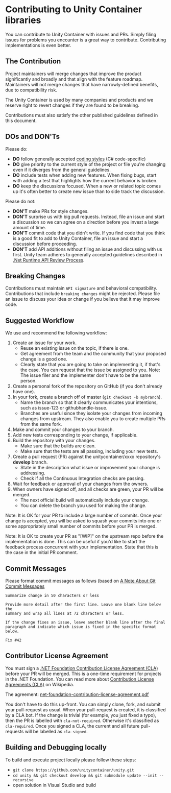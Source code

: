 # Contributing to Unity Container libraries

You can contribute to Unity Container with issues and PRs. Simply filing issues for problems you encounter is a great way to contribute. Contributing implementations is even better.

## The Contribution

Project maintainers will merge changes that improve the product significantly and broadly and that align with the feature roadmap.
Maintainers will not merge changes that have narrowly-defined benefits, due to compatibility risk.

The Unity Container is used by many companies and products and we reserve right to revert changes if they are found to be breaking.

Contributions must also satisfy the other published guidelines defined in this document.

## DOs and DON'Ts

Please do:

* **DO** follow generally accepted [coding styles](https://github.com/dotnet/runtime/blob/master/docs/coding-guidelines/coding-style.md) (C# code-specific)
* **DO** give priority to the current style of the project or file you're changing even if it diverges from the general guidelines.
* **DO** include tests when adding new features. When fixing bugs, start with
  adding a test that highlights how the current behavior is broken.
* **DO** keep the discussions focused. When a new or related topic comes up
  it's often better to create new issue than to side track the discussion.

Please do not:

* **DON'T** make PRs for style changes.
* **DON'T** surprise us with big pull requests. Instead, file an issue and start
  a discussion so we can agree on a direction before you invest a large amount
  of time.
* **DON'T** commit code that you didn't write. If you find code that you think is a good fit to add to Unity Container, file an issue and start a discussion before proceeding.
* **DON'T** add API additions without filing an issue and discussing with us first. Unity team adheres to generally accepted guidelines described in [.Net Runtime API Review Process](https://github.com/dotnet/runtime/blob/master/docs/project/api-review-process.md).

## Breaking Changes

Contributions must maintain `API signature` and behavioral compatibility. Contributions that include `breaking changes` might be rejected. Please file an issue to discuss your idea or change if you believe that it may improve code.

## Suggested Workflow

We use and recommend the following workflow:

1. Create an issue for your work.
    * Reuse an existing issue on the topic, if there is one.
    * Get agreement from the team and the community that your proposed change is a good one.
    * Clearly state that you are going to take on implementing it, if that's the case. You can request that the issue be assigned to you. Note: The issue filer and the implementer don't have to be the same person.
2. Create a personal fork of the repository on GitHub (if you don't already have one).
3. In your fork, create a branch off of master (`git checkout -b mybranch`).
    * Name the branch so that it clearly communicates your intentions, such as issue-123 or githubhandle-issue.
    * Branches are useful since they isolate your changes from incoming changes from upstream. They also enable you to create multiple PRs from the same fork.
4. Make and commit your changes to your branch.
5. Add new tests corresponding to your change, if applicable.
6. Build the repository with your changes.
    * Make sure that the builds are clean.
    * Make sure that the tests are all passing, including your new tests.
7. Create a pull request (PR) against the unitycontainer/xxxx repository's **develop** branch.
    * State in the description what issue or improvement your change is addressing.
    * Check if all the Continuous Integration checks are passing.
8. Wait for feedback or approval of your changes from the owners.
9. When owners have signed off, and all checks are green, your PR will be merged.
    * The next official build will automatically include your change.
    * You can delete the branch you used for making the change.

Note: It is OK for your PR to include a large number of commits. Once your change is accepted, you will be asked to squash your commits into one or some appropriately small number of commits before your PR is merged.

Note: It is OK to create your PR as "[WIP]" on the upstream repo before the implementation is done. This can be useful if you'd like to start the feedback process concurrent with your implementation. State that this is the case in the initial PR comment.

## Commit Messages

Please format commit messages as follows (based on [A Note About Git Commit Messages](http://tbaggery.com/2008/04/19/a-note-about-git-commit-messages.html)

```shell
Summarize change in 50 characters or less

Provide more detail after the first line. Leave one blank line below the
summary and wrap all lines at 72 characters or less.

If the change fixes an issue, leave another blank line after the final
paragraph and indicate which issue is fixed in the specific format
below.

Fix #42
```

## Contributor License Agreement

You must sign a [.NET Foundation Contribution License Agreement (CLA)](https://cla.dotnetfoundation.org) before your PR will be merged. This is a one-time requirement for projects in the .NET Foundation. You can read more about [Contribution License Agreements (CLA)](http://en.wikipedia.org/wiki/Contributor_License_Agreement) on Wikipedia.

The agreement: [net-foundation-contribution-license-agreement.pdf](https://github.com/dotnet/home/blob/master/guidance/net-foundation-contribution-license-agreement.pdf)

You don't have to do this up-front. You can simply clone, fork, and submit your pull-request as usual. When your pull-request is created, it is classified by a CLA bot. If the change is trivial (for example, you just fixed a typo), then the PR is labelled with `cla-not-required`. Otherwise it's classified as `cla-required`. Once you signed a CLA, the current and all future pull-requests will be labelled as `cla-signed`.

## Building and Debugging locally

To build and execute project locally please follow these steps:

* `git clone https://github.com/unitycontainer/unity.git`
* `cd unity && git checkout develop && git submodule update --init --recursive`
* open solution in Visual Studio and build

